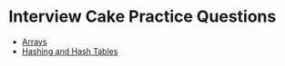 # Interview Cake Practice Questions

- [Arrays](https://github.com/hungrypc/notes/blob/master/root/interview_cake/arrays.md)
- [Hashing and Hash Tables](https://github.com/hungrypc/notes/blob/master/root/interview_cake/hash.md)